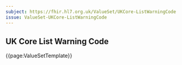 ```yaml
---
subject: https://fhir.hl7.org.uk/ValueSet/UKCore-ListWarningCode
issue: ValueSet-UKCore-ListWarningCode
---
```

## UK Core List Warning Code

{{page:ValueSetTemplate}}